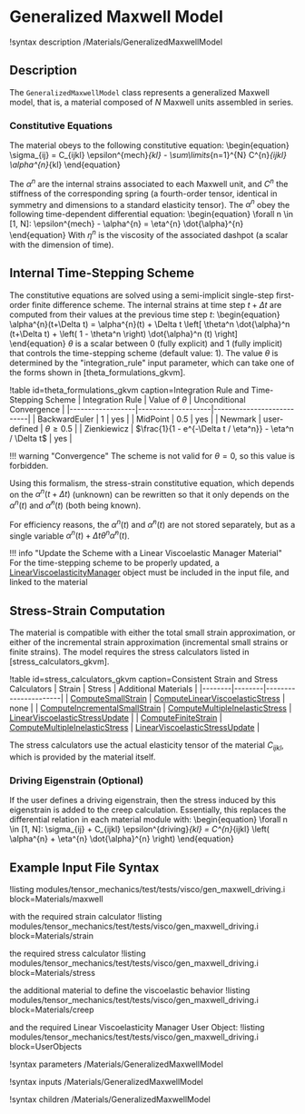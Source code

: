 # Generalized Maxwell Model

!syntax description /Materials/GeneralizedMaxwellModel

## Description

The `GeneralizedMaxwellModel` class represents a generalized Maxwell model, that is, a material composed of $N$ Maxwell units assembled in series.

### Constitutive Equations

The material obeys to the following constitutive equation:
\begin{equation}
\sigma_{ij} = C_{ijkl} \epsilon^{mech}_{kl} - \sum\limits_{n=1}^{N} C^{n}_{ijkl} \alpha^{n}_{kl}
\end{equation}

The $\alpha^{n}$ are the internal strains associated to each Maxwell unit, and $C^{n}$ the stiffness of the corresponding spring (a fourth-order tensor, identical in symmetry and dimensions to a standard elasticity tensor). The $\alpha^{n}$ obey the following time-dependent differential equation:
\begin{equation}
\forall n \in [1, N]: \epsilon^{mech} - \alpha^{n} = \eta^{n} \dot{\alpha}^{n}
\end{equation}
With $\eta^{n}$ is the viscosity of the associated dashpot (a scalar with the dimension of time).

## Internal Time-Stepping Scheme

The constitutive equations are solved using a semi-implicit single-step first-order finite difference scheme. The internal strains at time step $t+\Delta t$ are computed from their values at the previous time step $t$:
\begin{equation}
\alpha^{n}(t+\Delta t) = \alpha^{n}(t) + \Delta t \left[ \theta^n \dot{\alpha}^n (t+\Delta t) + \left( 1 - \theta^n \right) \dot{\alpha}^n (t)  \right]
\end{equation}
$\theta$ is a scalar between 0 (fully explicit) and 1 (fully implicit) that controls the time-stepping scheme (default value: 1). The value $\theta$ is determined by the "integration_rule" input parameter, which can take one of the forms shown in [theta_formulations_gkvm].

!table id=theta_formulations_gkvm caption=Integration Rule and Time-Stepping Scheme
| Integration Rule | Value of $\theta$  | Unconditional Convergence |
|------------------|--------------------|---------------------------|
| BackwardEuler    | 1                  | yes                       |
| MidPoint         | 0.5                | yes                       |
| Newmark          | user-defined       | $\theta \geq 0.5$         |
| Zienkiewicz      | $\frac{1}{1 - e^{-\Delta t / \eta^n}} - \eta^n / \Delta t$ | yes |

!!! warning "Convergence"
    The scheme is not valid for $\theta = 0$, so this value is forbidden.

Using this formalism, the stress-strain constitutive equation, which depends on the $\alpha^{n}(t + \Delta t)$ (unknown) can be rewritten so that it only depends on the $\alpha^{n}(t)$ and $\dot{\alpha}^{n}(t)$ (both being known).

For efficiency reasons, the $\alpha^{n}(t)$ and $\dot{\alpha}^{n}(t)$ are not stored separately, but as a single variable $\alpha^{n}(t) + \Delta t \theta^{n} \dot{\alpha}^{n}(t)$.

!!! info "Update the Scheme with a Linear Viscoelastic Manager Material"
    For the time-stepping scheme to be properly updated, a [LinearViscoelasticityManager](/LinearViscoelasticityManager.md) object must be included in the input file, and linked to the material

## Stress-Strain Computation

The material is compatible with either the total small strain approximation, or either of the incremental strain approximation (incremental small strains or finite strains). The model requires the stress calculators listed in [stress_calculators_gkvm].

!table id=stress_calculators_gkvm caption=Consistent Strain and Stress Calculators
| Strain | Stress | Additional Materials |
|--------|--------|----------------------|
| [ComputeSmallStrain](/ComputeSmallStrain.md) | [ComputeLinearViscoelasticStress](/ComputeLinearViscoelasticStress.md) | none |
| [ComputeIncrementalSmallStrain](/ComputeIncrementalSmallStrain.md) | [ComputeMultipleInelasticStress](/ComputeMultipleInelasticStress.md) | [LinearViscoelasticStressUpdate](/LinearViscoelasticStressUpdate.md) |
| [ComputeFiniteStrain](/ComputeFiniteStrain.md) | [ComputeMultipleInelasticStress](/ComputeMultipleInelasticStress.md) | [LinearViscoelasticStressUpdate](/LinearViscoelasticStressUpdate.md) |

The stress calculators use the actual elasticity tensor of the material $C_{ijkl}$, which is provided by the material itself.

### Driving Eigenstrain (Optional)

If the user defines a driving eigenstrain, then the stress induced by this eigenstrain is added to the creep calculation. Essentially, this replaces the differential relation in each material module with:
\begin{equation}
\forall n \in [1, N]: \sigma_{ij} + C_{ijkl} \epsilon^{driving}_{kl} = C^{n}_{ijkl} \left( \alpha^{n} + \eta^{n} \dot{\alpha}^{n} \right)
\end{equation}

## Example Input File Syntax

!listing modules/tensor_mechanics/test/tests/visco/gen_maxwell_driving.i block=Materials/maxwell

with the required strain calculator
!listing modules/tensor_mechanics/test/tests/visco/gen_maxwell_driving.i block=Materials/strain

the required stress calculator
!listing modules/tensor_mechanics/test/tests/visco/gen_maxwell_driving.i block=Materials/stress

the additional material to define the viscoelastic behavior
!listing modules/tensor_mechanics/test/tests/visco/gen_maxwell_driving.i block=Materials/creep

and the required Linear Viscoelasticity Manager User Object:
!listing modules/tensor_mechanics/test/tests/visco/gen_maxwell_driving.i block=UserObjects


!syntax parameters /Materials/GeneralizedMaxwellModel

!syntax inputs /Materials/GeneralizedMaxwellModel

!syntax children /Materials/GeneralizedMaxwellModel
